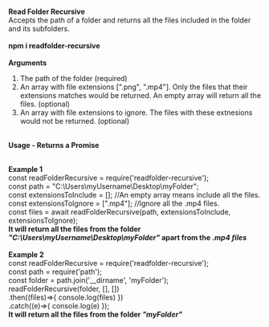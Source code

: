 <b>Read Folder Recursive</b><br>
Accepts the path of a folder and returns all the files included in the folder and its subfolders.<br>
<br>
<b>npm i readfolder-recursive</b><br>
<br>
<b>Arguments</b><br>
1. The path of the folder (required)<br>
2. An array with file extensions [".png", ".mp4"]. Only the files that their extensions matches would be returned. An empty array will return all the files. (optional)<br>
3. An array with file extensions to ignore. The files with these extnesions would not be returned. (optional)<br>
<br>
<b>Usage - Returns a Promise</b><br>
<br>

<b>Example 1</b><br>
const readFolderRecursive = require('readfolder-recursive');<br>
const path = "C:\Users\myUsername\Desktop\myFolder";<br>
const extensionsToInclude = [];  //An empty array means include all the files.<br>
const extensionsToIgnore = [".mp4"];   //Ignore all the .mp4 files.<br>
const files = await readFolderRecursive(path, extensionsToInclude, extensionsToIgnore);<br>
<b>It will return all the files from the folder <i>"C:\Users\myUsername\Desktop\myFolder"</i> apart from the <i>.mp4 files</i></b>
<br>
<br>
<b>Example 2</b><br>
const readFolderRecursive = require('readfolder-recursive');<br>
const path = require('path');<br>
const folder = path.join('__dirname', 'myFolder');<br>
readFolderRecursive(folder, [], [])<br>
.then((files)=>{ console.log(files) })<br>
.catch((e)=>{ console.log(e) });<br>
<b>It will return all the files from the folder <i>"myFolder"</i></b>
